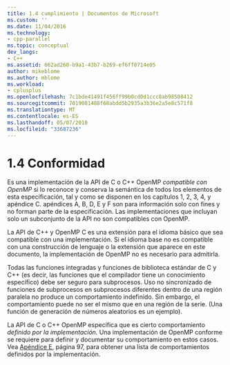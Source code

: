 ```yaml
---
title: 1.4 cumplimiento | Documentos de Microsoft
ms.custom: ''
ms.date: 11/04/2016
ms.technology:
- cpp-parallel
ms.topic: conceptual
dev_langs:
- C++
ms.assetid: 662ad260-b9a1-43b7-b269-ef6ff0714e05
author: mikeblome
ms.author: mblome
ms.workload:
- cplusplus
ms.openlocfilehash: 7c1bde41491f456ff99b0cd0d1ccc8ab98508412
ms.sourcegitcommit: 7019081488f68abdd5b2935a3b36e2a5e8c571f8
ms.translationtype: MT
ms.contentlocale: es-ES
ms.lasthandoff: 05/07/2018
ms.locfileid: "33687236"
---
```

# <a name="14-compliance"></a>1.4 Conformidad
Es una implementación de la API de C o C++ OpenMP *compatible con OpenMP* si lo reconoce y conserva la semántica de todos los elementos de esta especificación, tal y como se disponen en los capítulos 1, 2, 3, 4, y apéndice C. apéndices A, B, D, E y F son para información solo con fines y no forman parte de la especificación. Las implementaciones que incluyan solo un subconjunto de la API no son compatibles con OpenMP.  
  
 La API de C++ y OpenMP C es una extensión para el idioma básico que sea compatible con una implementación. Si el idioma base no es compatible con una construcción de lenguaje o la extensión que aparece en este documento, la implementación de OpenMP no es necesario para admitirla.  
  
 Todas las funciones integradas y funciones de biblioteca estándar de C y C++ (es decir, las funciones que el compilador tiene un conocimiento específico) debe ser seguro para subprocesos. Uso no sincronizado de funciones de subprocesos en subprocesos diferentes dentro de una región paralela no produce un comportamiento indefinido. Sin embargo, el comportamiento puede no ser el mismo que en una región de la serie. (Una función de generación de números aleatorios es un ejemplo).  
  
 La API de C o C++ OpenMP especifica que es cierto comportamiento *definido por la implementación.* Una implementación de OpenMP conforme se requiere para definir y documentar su comportamiento en estos casos. Vea [Apéndice E](../../parallel/openmp/e-implementation-defined-behaviors-in-openmp-c-cpp.md), página 97, para obtener una lista de comportamientos definidos por la implementación.